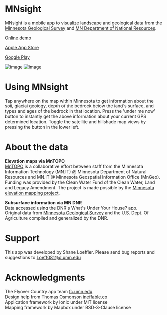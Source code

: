 # MNsight
MNsight is a mobile app to visualize landscape and geological data from the [Minnesota Geological Survey](http://www.mngs.umn.edu/) and [MN Department of National Resources](http://www.dnr.state.mn.us/index.html).

[Online demo](http://z.umn.edu/mngeo)

[Apple App Store](https://itunes.apple.com/us/app/mnsight/id1304610283?ls=1&mt=8)

[Google Play](https://play.google.com/store/apps/details?id=com.MNsight.geo&hl=en)


![image](https://cloud.githubusercontent.com/assets/14908734/26281440/e5431b02-3dbb-11e7-8bca-b34f2e20d108.png)
![image](https://cloud.githubusercontent.com/assets/14908734/26281434/bede27ea-3dbb-11e7-84fe-208cddf27f8b.png)

# Using MNsight

Tap anywhere on the map within Minnesota to get information about the soil, glacial geology, depth of the bedrock below the land's surface, and types and ages of the bedrock in that location. Press the 'under me now' button to instantly get the above information about your current GPS determined location.  Toggle the satellite and hillshade map views by pressing the button in the lower left. 

# About the data

**Elevation maps via MnTOPO**  
[MnTOPO](http://dnr.state.mn.us/maps/mntopo/index.html) is a collaborative effort between staff from the Minnesota Information Technology (MN.IT) @ Minnesota Department of Natural Resources and MN.IT @ Minnesota Geospatial Information Office (MnGeo). Funding was provided by the Clean Water Fund of the Clean Water, Land and Legacy Amendment. The project is made possible by the [Minnesota elevation mapping project](http://www.mngeo.state.mn.us/committee/elevation/mn_elev_mapping.html).  

**Subsurface information via MN DNR**  
Data accessed using the DNR's [What's Under Your House?](http://www.dnr.state.mn.us/lands_minerals/webmaps/geomap.html) app.  
Original data from [Minnesota Geological Survey](http://www.mngs.umn.edu/) and the U.S. Dept. Of Agriculture compiled and generalized by the DNR.

# Support

This app was developed by Shane Loeffler. Please send bug reports and suggestions to Loeff081@d.umn.edu

# Acknowledgments

The Flyover Country app team [fc.umn.edu](http://fc.umn.edu/)  
Design help from Thomas Osmonson [ineffable.co](https://ineffable.co/)  
Application framework by Ionic under MIT license  
Mapping framework by Mapbox under BSD-3-Clause license

